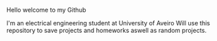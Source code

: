 Hello welcome to my Github

I'm an electrical engineering student at University of Aveiro
Will use this repository to save projects and homeworks aswell as random projects.
